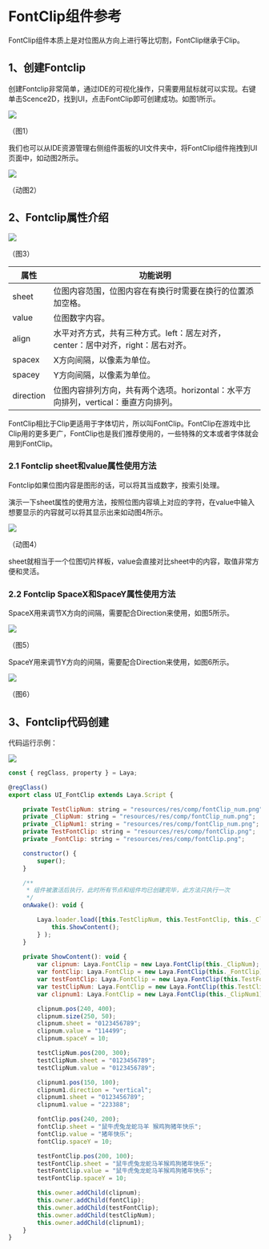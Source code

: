 # FontClip组件参考

FontClip组件本质上是对位图从方向上进行等比切割，FontClip继承于Clip。

[FontClip API]:https://layaair.com/3.x/api/Chinese/index.html?version=3.0.0&type=2D&category=UI&class=laya.ui.FontClip



## 1、创建Fontclip

创建Fontclip非常简单，通过IDE的可视化操作，只需要用鼠标就可以实现。右键单击Scence2D，找到UI，点击FontClip即可创建成功。如图1所示。

![](img/1.png) 

（图1）

我们也可以从IDE资源管理右侧组件面板的UI文件夹中，将FontClip组件拖拽到UI页面中，如动图2所示。

![](img/2.gif) 

（动图2）

## 2、Fontclip属性介绍

![](img/3.png) 

（图3）

| 属性      | 功能说明                                                     |
| --------- | ------------------------------------------------------------ |
| sheet     | 位图内容范围，位图内容在有换行时需要在换行的位置添加空格。   |
| value     | 位图数字内容。                                               |
| align     | 水平对齐方式，共有三种方式。left：居左对齐，center：居中对齐，right：居右对齐。 |
| spacex    | X方向间隔，以像素为单位。                                    |
| spacey    | Y方向间隔，以像素为单位。                                    |
| direction | 位图内容排列方向，共有两个选项。horizontal：水平方向排列，vertical：垂直方向排列。 |

FontClip相比于Clip更适用于字体切片，所以叫FontClip。FontClip在游戏中比Clip用的更多更广，FontClip也是我们推荐使用的，一些特殊的文本或者字体就会用到FontClip。

### 2.1 Fontclip sheet和value属性使用方法

Fontclip如果位图内容是图形的话，可以将其当成数字，按索引处理。

演示一下sheet属性的使用方法，按照位图内容填上对应的字符，在value中输入想要显示的内容就可以将其显示出来如动图4所示。

![](img/4.gif) 

（动图4）

sheet就相当于一个位图切片样板，value会直接对比sheet中的内容，取值非常方便和灵活。

### 2.2 Fontclip SpaceX和SpaceY属性使用方法

SpaceX用来调节X方向的间隔，需要配合Direction来使用，如图5所示。

![](img/5.png) 

（图5）

SpaceY用来调节Y方向的间隔，需要配合Direction来使用，如图6所示。

![](img/6.png) 

（图6）

## 3、Fontclip代码创建

代码运行示例：

![](img/7.png) 



```javascript
const { regClass, property } = Laya;

@regClass()
export class UI_FontClip extends Laya.Script {

    private TestClipNum: string = "resources/res/comp/fontClip_num.png";
    private _ClipNum: string = "resources/res/comp/fontClip_num.png";
    private _ClipNum1: string = "resources/res/comp/fontClip_num.png";
    private TestFontClip: string = "resources/res/comp/fontClip.png";
    private _FontClip: string = "resources/res/comp/fontClip.png";

    constructor() {
        super();
    }

    /**
     * 组件被激活后执行，此时所有节点和组件均已创建完毕，此方法只执行一次
     */
    onAwake(): void {

        Laya.loader.load([this.TestClipNum, this.TestFontClip, this._ClipNum, this._FontClip, this._ClipNum1]).then( ()=>{
            this.ShowContent();
        } );
    }
    
    private ShowContent(): void {
        var clipnum: Laya.FontClip = new Laya.FontClip(this._ClipNum);
        var fontClip: Laya.FontClip = new Laya.FontClip(this._FontClip);
        var testFontClip: Laya.FontClip = new Laya.FontClip(this.TestFontClip);
        var testClipNum: Laya.FontClip = new Laya.FontClip(this.TestClipNum);
        var clipnum1: Laya.FontClip = new Laya.FontClip(this._ClipNum1);

        clipnum.pos(240, 400);
        clipnum.size(250, 50);
        clipnum.sheet = "0123456789";
        clipnum.value = "114499";
        clipnum.spaceY = 10;

        testClipNum.pos(200, 300);
        testClipNum.sheet = "0123456789";
        testClipNum.value = "0123456789";

        clipnum1.pos(150, 100);
        clipnum1.direction = "vertical";
        clipnum1.sheet = "0123456789";
        clipnum1.value = "223388";

        fontClip.pos(240, 200);
        fontClip.sheet = "鼠牛虎兔龙蛇马羊 猴鸡狗猪年快乐";
        fontClip.value = "猪年快乐";
        fontClip.spaceY = 10;

        testFontClip.pos(200, 100);
        testFontClip.sheet = "鼠牛虎兔龙蛇马羊猴鸡狗猪年快乐";
        testFontClip.value = "鼠牛虎兔龙蛇马羊猴鸡狗猪年快乐";
        testFontClip.spaceY = 10;

        this.owner.addChild(clipnum);
        this.owner.addChild(fontClip);
        this.owner.addChild(testFontClip);
        this.owner.addChild(testClipNum);
        this.owner.addChild(clipnum1);
    }
}
```

